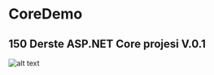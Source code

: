 # CoreDemo

## 150 Derste ASP.NET Core projesi  V.0.1


![alt text](https://user-images.githubusercontent.com/69484325/194445447-4ab5c3b1-cdca-40b2-8416-a73845674a6b.png)
